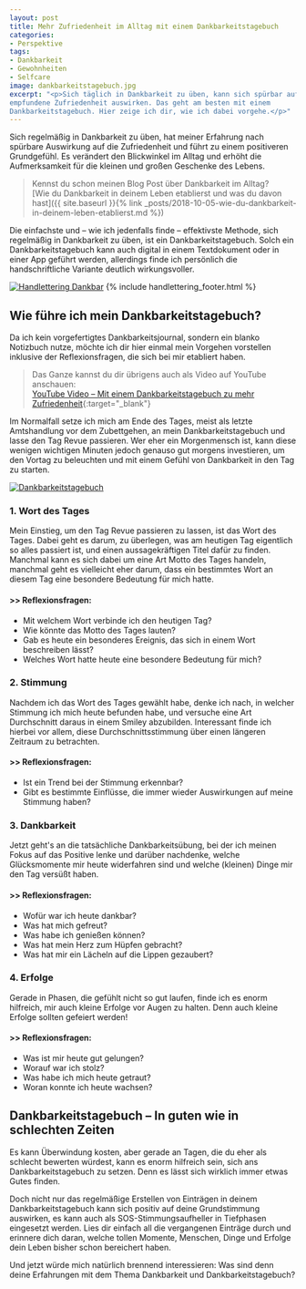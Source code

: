 ```yaml
---
layout: post
title: Mehr Zufriedenheit im Alltag mit einem Dankbarkeitstagebuch
categories:
- Perspektive
tags:
- Dankbarkeit
- Gewohnheiten
- Selfcare
image: dankbarkeitstagebuch.jpg
excerpt: "<p>Sich täglich in Dankbarkeit zu üben, kann sich spürbar auf die
empfundene Zufriedenheit auswirken. Das geht am besten mit einem
Dankbarkeitstagebuch. Hier zeige ich dir, wie ich dabei vorgehe.</p>"
---
```


Sich regelmäßig in Dankbarkeit zu üben, hat meiner Erfahrung nach spürbare
Auswirkung auf die Zufriedenheit und führt zu einem positiveren Grundgefühl. Es
verändert den Blickwinkel im Alltag und erhöht die Aufmerksamkeit für die
kleinen und großen Geschenke des Lebens.

> Kennst du schon meinen Blog Post über Dankbarkeit im Alltag?<br/>
> [Wie du Dankbarkeit in deinem Leben etablierst und was du davon hast]({{ site.baseurl }}{% link _posts/2018-10-05-wie-du-dankbarkeit-in-deinem-leben-etablierst.md %})

Die einfachste und – wie ich jedenfalls finde – effektivste Methode, sich
regelmäßig in Dankbarkeit zu üben, ist ein Dankbarkeitstagebuch. Solch ein
Dankbarkeitstagebuch kann auch digital in einem Textdokument oder in einer App
geführt werden, allerdings finde ich persönlich die handschriftliche Variante
deutlich wirkungsvoller.

[![Handlettering Dankbar]({{site.baseurl}}/assets/img/posts/handlettering-dankbar.jpg)]({{site.baseurl}}/assets/img/posts/handlettering-dankbar.jpg)
{% include handlettering_footer.html %}

## Wie führe ich mein Dankbarkeitstagebuch?

Da ich kein vorgefertigtes Dankbarkeitsjournal, sondern ein blanko Notizbuch
nutze, möchte ich dir hier einmal mein Vorgehen vorstellen inklusive der
Reflexionsfragen, die sich bei mir etabliert haben.

> Das Ganze kannst du dir übrigens auch als Video auf YouTube anschauen:<br/>
> [YouTube Video – Mit einem Dankbarkeitstagebuch zu mehr Zufriedenheit](https://www.youtube.com/watch?v=hdahhzLD9Y8){:target="\_blank"}

Im Normalfall setze ich mich am Ende des Tages, meist als letzte Amtshandlung
vor dem Zubettgehen, an mein Dankbarkeitstagebuch und lasse den Tag Revue
passieren. Wer eher ein Morgenmensch ist, kann diese wenigen wichtigen Minuten
jedoch genauso gut morgens investieren, um den Vortag zu beleuchten und mit
einem Gefühl von Dankbarkeit in den Tag zu starten.

[![Dankbarkeitstagebuch]({{site.baseurl}}/assets/img/posts/dankbarkeitstagebuch.jpg)]({{site.baseurl}}/assets/img/posts/dankbarkeitstagebuch.jpg)

### 1. Wort des Tages

Mein Einstieg, um den Tag Revue passieren zu lassen, ist das Wort des Tages.
Dabei geht es darum, zu überlegen, was am heutigen Tag eigentlich so alles
passiert ist, und einen aussagekräftigen Titel dafür zu finden. Manchmal kann es
sich dabei um eine Art Motto des Tages handeln, manchmal geht es vielleicht eher
darum, dass ein bestimmtes Wort an diesem Tag eine besondere Bedeutung für mich
hatte.

#### >> Reflexionsfragen:
* Mit welchem Wort verbinde ich den heutigen Tag?
* Wie könnte das Motto des Tages lauten?
* Gab es heute ein besonderes Ereignis, das sich in einem Wort beschreiben lässt?
* Welches Wort hatte heute eine besondere Bedeutung für mich?

### 2. Stimmung

Nachdem ich das Wort des Tages gewählt habe, denke ich nach, in welcher Stimmung
ich mich heute befunden habe, und versuche eine Art Durchschnitt daraus in einem
Smiley abzubilden. Interessant finde ich hierbei vor allem, diese
Durchschnittsstimmung über einen längeren Zeitraum zu betrachten.

#### >> Reflexionsfragen:
* Ist ein Trend bei der Stimmung erkennbar?
* Gibt es bestimmte Einflüsse, die immer wieder Auswirkungen auf meine Stimmung haben?

### 3. Dankbarkeit

Jetzt geht's an die tatsächliche Dankbarkeitsübung, bei der ich meinen Fokus auf
das Positive lenke und darüber nachdenke, welche Glücksmomente mir heute
widerfahren sind und welche (kleinen) Dinge mir den Tag versüßt haben.

#### >> Reflexionsfragen:
* Wofür war ich heute dankbar?
* Was hat mich gefreut?
* Was habe ich genießen können?
* Was hat mein Herz zum Hüpfen gebracht?
* Was hat mir ein Lächeln auf die Lippen gezaubert?

### 4. Erfolge

Gerade in Phasen, die gefühlt nicht so gut laufen, finde ich es enorm hilfreich,
mir auch kleine Erfolge vor Augen zu halten. Denn auch kleine Erfolge sollten
gefeiert werden!

#### >> Reflexionsfragen:
* Was ist mir heute gut gelungen?
* Worauf war ich stolz?
* Was habe ich mich heute getraut?
* Woran konnte ich heute wachsen?

## Dankbarkeitstagebuch – In guten wie in schlechten Zeiten

Es kann Überwindung kosten, aber gerade an Tagen, die du eher als schlecht
bewerten würdest, kann es enorm hilfreich sein, sich ans Dankbarkeitstagebuch zu
setzen. Denn es lässt sich wirklich immer etwas Gutes finden.

Doch nicht nur das regelmäßige Erstellen von Einträgen in deinem
Dankbarkeitstagebuch kann sich positiv auf deine Grundstimmung auswirken, es
kann auch als SOS-Stimmungsaufheller in Tiefphasen eingesetzt werden. Lies dir
einfach all die vergangenen Einträge durch und erinnere dich daran, welche
tollen Momente, Menschen, Dinge und Erfolge dein Leben bisher schon bereichert
haben.

Und jetzt würde mich natürlich brennend interessieren: Was sind denn deine
Erfahrungen mit dem Thema Dankbarkeit und Dankbarkeitstagebuch?
